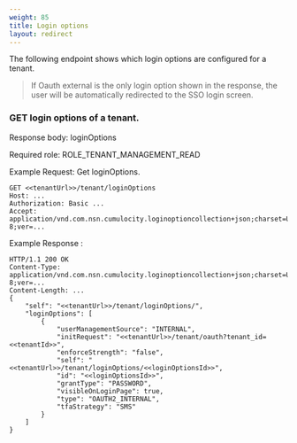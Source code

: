 ```yaml
---
weight: 85
title: Login options
layout: redirect
---
```


The following endpoint shows which login options are configured for a tenant. 

> If Oauth external is the only login option shown in the response, the user will be automatically redirected to the SSO login screen.

### GET login options of a tenant.

Response body: loginOptions

Required role: ROLE\_TENANT\_MANAGEMENT\_READ

Example Request: Get loginOptions.


    GET <<tenantUrl>>/tenant/loginOptions
    Host: ...
    Authorization: Basic ...
    Accept: application/vnd.com.nsn.cumulocity.loginoptioncollection+json;charset=UTF-8;ver=...

Example Response :

    HTTP/1.1 200 OK
    Content-Type: application/vnd.com.nsn.cumulocity.loginoptioncollection+json;charset=UTF-8;ver=...
    Content-Length: ...
    {
	    "self": "<<tenantUrl>>/tenant/loginOptions/",
	    "loginOptions": [
	        {
	            "userManagementSource": "INTERNAL",
	            "initRequest": "<<tenantUrl>>/tenant/oauth?tenant_id=<<tenantId>>",
	            "enforceStrength": "false",
	            "self": "<<tenantUrl>>/tenant/loginOptions/<<loginOptionsId>>",
	            "id": "<<loginOptionsId>>",
	            "grantType": "PASSWORD",
	            "visibleOnLoginPage": true,
	            "type": "OAUTH2_INTERNAL",
	            "tfaStrategy": "SMS"
	        }
	    ]
	}